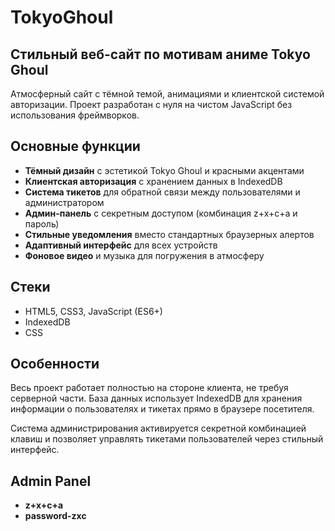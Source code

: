 
# TokyoGhoul

## Стильный веб-сайт по мотивам аниме Tokyo Ghoul

Атмосферный сайт с тёмной темой, анимациями и клиентской системой авторизации. Проект разработан с нуля на чистом JavaScript без использования фреймворков.

## Основные функции

- **Тёмный дизайн** с эстетикой Tokyo Ghoul и красными акцентами
- **Клиентская авторизация** с хранением данных в IndexedDB
- **Система тикетов** для обратной связи между пользователями и администратором
- **Админ-панель** с секретным доступом (комбинация z+x+c+a и пароль)
- **Стильные уведомления** вместо стандартных браузерных алертов
- **Адаптивный интерфейс** для всех устройств
- **Фоновое видео** и музыка для погружения в атмосферу

## Стеки

- HTML5, CSS3, JavaScript (ES6+)
- IndexedDB
- CSS

## Особенности

Весь проект работает полностью на стороне клиента, не требуя серверной части. База данных использует IndexedDB для хранения информации о пользователях и тикетах прямо в браузере посетителя.

Система администрирования активируется секретной комбинацией клавиш и позволяет управлять тикетами пользователей через стильный интерфейс.

## Admin Panel

- **z+x+c+a**
- **password-zxc**

